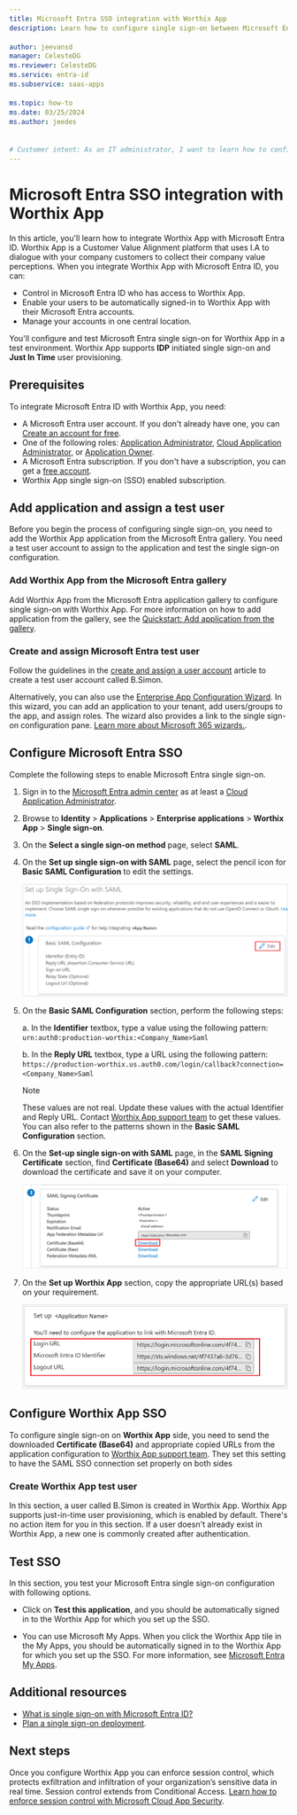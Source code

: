 ```yaml
---
title: Microsoft Entra SSO integration with Worthix App
description: Learn how to configure single sign-on between Microsoft Entra ID and Worthix App.

author: jeevansd
manager: CelesteDG
ms.reviewer: CelesteDG
ms.service: entra-id
ms.subservice: saas-apps

ms.topic: how-to
ms.date: 03/25/2024
ms.author: jeedes


# Customer intent: As an IT administrator, I want to learn how to configure single sign-on between Microsoft Entra ID and Worthix App so that I can control who has access to Worthix App, enable automatic sign-in with Microsoft Entra accounts, and manage my accounts in one central location.
---
```


# Microsoft Entra SSO integration with Worthix App

In this article, you'll learn how to integrate Worthix App with Microsoft Entra ID. Worthix App is a Customer Value Alignment platform that uses I.A to dialogue with your company customers to collect their company value perceptions. When you integrate Worthix App with Microsoft Entra ID, you can:

* Control in Microsoft Entra ID who has access to Worthix App.
* Enable your users to be automatically signed-in to Worthix App with their Microsoft Entra accounts.
* Manage your accounts in one central location.

You'll configure and test Microsoft Entra single sign-on for Worthix App in a test environment. Worthix App supports **IDP** initiated single sign-on and **Just In Time** user provisioning.

## Prerequisites

To integrate Microsoft Entra ID with Worthix App, you need:

* A Microsoft Entra user account. If you don't already have one, you can [Create an account for free](https://azure.microsoft.com/free/?WT.mc_id=A261C142F).
* One of the following roles: [Application Administrator](/entra/identity/role-based-access-control/permissions-reference#application-administrator), [Cloud Application Administrator](/entra/identity/role-based-access-control/permissions-reference#cloud-application-administrator), or [Application Owner](/entra/fundamentals/users-default-permissions#owned-enterprise-applications).
* A Microsoft Entra subscription. If you don't have a subscription, you can get a [free account](https://azure.microsoft.com/free/).
* Worthix App single sign-on (SSO) enabled subscription.

## Add application and assign a test user

Before you begin the process of configuring single sign-on, you need to add the Worthix App application from the Microsoft Entra gallery. You need a test user account to assign to the application and test the single sign-on configuration.

<a name='add-worthix-app-from-the-azure-ad-gallery'></a>

### Add Worthix App from the Microsoft Entra gallery

Add Worthix App from the Microsoft Entra application gallery to configure single sign-on with Worthix App. For more information on how to add application from the gallery, see the [Quickstart: Add application from the gallery](~/identity/enterprise-apps/add-application-portal.md).

<a name='create-and-assign-azure-ad-test-user'></a>

### Create and assign Microsoft Entra test user

Follow the guidelines in the [create and assign a user account](~/identity/enterprise-apps/add-application-portal-assign-users.md) article to create a test user account called B.Simon.

Alternatively, you can also use the [Enterprise App Configuration Wizard](https://portal.office.com/AdminPortal/home?Q=Docs#/azureadappintegration). In this wizard, you can add an application to your tenant, add users/groups to the app, and assign roles. The wizard also provides a link to the single sign-on configuration pane. [Learn more about Microsoft 365 wizards.](/microsoft-365/admin/misc/azure-ad-setup-guides). 

<a name='configure-azure-ad-sso'></a>

## Configure Microsoft Entra SSO

Complete the following steps to enable Microsoft Entra single sign-on.

1. Sign in to the [Microsoft Entra admin center](https://entra.microsoft.com) as at least a [Cloud Application Administrator](~/identity/role-based-access-control/permissions-reference.md#cloud-application-administrator).
1. Browse to **Identity** > **Applications** > **Enterprise applications** > **Worthix App** > **Single sign-on**.
1. On the **Select a single sign-on method** page, select **SAML**.
1. On the **Set up single sign-on with SAML** page, select the pencil icon for **Basic SAML Configuration** to edit the settings.

   ![Screenshot shows how to edit Basic SAML Configuration.](common/edit-urls.png "Basic Configuration")

1. On the **Basic SAML Configuration** section, perform the following steps:

	a. In the **Identifier** textbox, type a value using the following pattern:
	`urn:auth0:production-worthix:<Company_Name>Saml`

    b. In the **Reply URL** textbox, type a URL using the following pattern:
    `https://production-worthix.us.auth0.com/login/callback?connection=<Company_Name>Saml`
	
	> [!NOTE]
    > These values are not real. Update these values with the actual Identifier and Reply URL. Contact [Worthix App support team](mailto:support@worthix.com) to get these values. You can also refer to the patterns shown in the **Basic SAML Configuration** section.

1. On the **Set-up single sign-on with SAML** page, in the **SAML Signing Certificate** section, find **Certificate (Base64)** and select **Download** to download the certificate and save it on your computer.

    ![Screenshot shows the Certificate download link.](common/certificatebase64.png "Certificate")

1. On the **Set up Worthix App** section, copy the appropriate URL(s) based on your requirement.

	![Screenshot shows to copy configuration appropriate URL.](common/copy-configuration-urls.png "Metadata")

## Configure Worthix App SSO

To configure single sign-on on **Worthix App** side, you need to send the downloaded **Certificate (Base64)** and appropriate copied URLs from the application configuration to [Worthix App support team](mailto:support@worthix.com). They set this setting to have the SAML SSO connection set properly on both sides

### Create Worthix App test user

In this section, a user called B.Simon is created in Worthix App. Worthix App supports just-in-time user provisioning, which is enabled by default. There's no action item for you in this section. If a user doesn't already exist in Worthix App, a new one is commonly created after authentication.

## Test SSO 

In this section, you test your Microsoft Entra single sign-on configuration with following options.

* Click on **Test this application**, and you should be automatically signed in to the Worthix App for which you set up the SSO.

* You can use Microsoft My Apps. When you click the Worthix App tile in the My Apps, you should be automatically signed in to the Worthix App for which you set up the SSO. For more information, see [Microsoft Entra My Apps](/azure/active-directory/manage-apps/end-user-experiences#azure-ad-my-apps).

## Additional resources

* [What is single sign-on with Microsoft Entra ID?](~/identity/enterprise-apps/what-is-single-sign-on.md)
* [Plan a single sign-on deployment](~/identity/enterprise-apps/plan-sso-deployment.md).

## Next steps

Once you configure Worthix App you can enforce session control, which protects exfiltration and infiltration of your organization’s sensitive data in real time. Session control extends from Conditional Access. [Learn how to enforce session control with Microsoft Cloud App Security](/cloud-app-security/proxy-deployment-aad).
